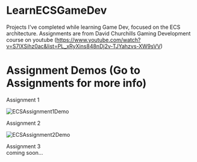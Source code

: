 # LearnECSGameDev
Projects I've completed while learning Game Dev, focused on the ECS architecture. Assignments are from David Churchills Gaming Development course on youtube (https://www.youtube.com/watch?v=S7lXSihz0ac&list=PL_xRyXins848nDj2v-TJYahzvs-XW9sVV)

# Assignment Demos (Go to Assignments for more info)

Assignment 1

![ECSAssignment1Demo](https://github.com/user-attachments/assets/479d9911-d261-4fd1-a5fd-55d2d5b222f6)









Assignment 2

![ECSAssignment2Demo](https://github.com/user-attachments/assets/7444845d-fcbc-4c74-90a7-f7fce107dfbc)









Assignment 3\
coming soon...
